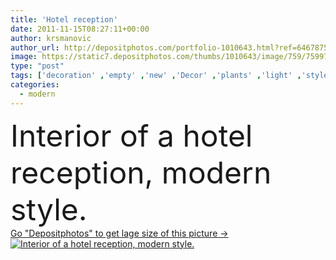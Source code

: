```yaml
---
title: 'Hotel reception'
date: 2011-11-15T08:27:11+00:00
author: krsmanovic
author_url: http://depositphotos.com/portfolio-1010643.html?ref=64678756
image: https://static7.depositphotos.com/thumbs/1010643/image/759/7599744/api_thumb_450.jpg?forcejpeg=true
type: "post"
tags: ['decoration' ,'empty' ,'new' ,'Decor' ,'plants' ,'light' ,'style' ,'photo' ,'modern' ,'architecture' ,'building' ,'office' ,'structure' ,'wall' ,'night' ,'interior' ,'indoor' ,'fingers' ,'desk' ,'mirror' ,'furniture' ,'grey' ,'telecommunications' ,'door' ,'lighting' ,'contemporary' ,'ceiling' ,'entrance' ,'offices' ,'reception' ,'frames' ,'armchair' ,'of' ,'walls' ,'hotel' ,'a' ,'interiors' ,'hotels' ,'elevator' ,'ladies' ,'de' ,'mirrors' ,'interiores' ,'empfang' ,'Moderna' ,'oficina' ,'Londres' ,'office furniture' ,'interior decoration' ,'modern architecture' ]
categories: 
  - modern
---
```

<div aling="center">
            <font size="60"> Interior of a hotel reception, modern style.</font>   
</div>
<div>
    <a href='https://depositphotos.com/7599744/stock-photo-hotel-reception.html?ref=64678756' target=_blank > Go "Depositphotos" to get lage size of this picture ->
        <img href='https://depositphotos.com/7599744/stock-photo-hotel-reception.html?ref=64678756' src='https://static7.depositphotos.com/1010643/759/i/950/depositphotos_7599744-stock-photo-hotel-reception.jpg?forcejpeg=true' alt='Interior of a hotel reception, modern style.' >
    </a>
</div>
